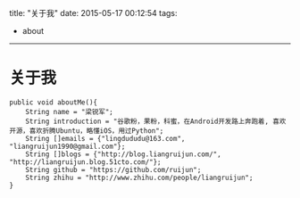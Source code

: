 title: "关于我"
date: 2015-05-17 00:12:54
tags: 
- about
---

关于我
==========
```
public void aboutMe(){
    String name = "梁锐军";
    String introduction = "谷歌粉，果粉，科蜜，在Android开发路上奔跑着, 喜欢开源，喜欢折腾Ubuntu，略懂iOS，用过Python";
    String []emails = {"lingdududu@163.com", "liangruijun1990@gmail.com"};
    String []blogs = {"http://blog.liangruijun.com/", "http://liangruijun.blog.51cto.com/"};
    String github = "https://github.com/ruijun";
    String zhihu = "http://www.zhihu.com/people/liangruijun";
}

```